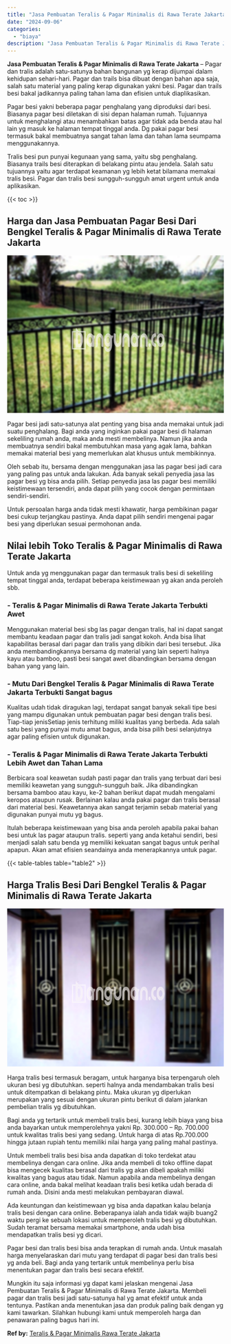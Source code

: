 ```yaml
---
title: "Jasa Pembuatan Teralis & Pagar Minimalis di Rawa Terate Jakarta"
date: "2024-09-06"
categories: 
  - "biaya"
description: "Jasa Pembuatan Teralis & Pagar Minimalis di Rawa Terate Jakarta. Mungkin itu saja informasi yg dapat kami jelaskan mengenai Jasa Pembuatan Teralis & Pagar Mi..."
---
```


**Jasa Pembuatan Teralis & Pagar Minimalis di Rawa Terate Jakarta** – Pagar dan tralis adalah satu-satunya bahan bangunan yg kerap dijumpai dalam kehidupan sehari-hari. Pagar dan trails bisa dibuat dengan bahan apa saja, salah satu material yang paling kerap digunakan yakni besi. Pagar dan trails besi bakal jadikannya paling tahan lama dan efisien untuk diaplikasikan.

Pagar besi yakni beberapa pagar penghalang yang diproduksi dari besi. Biasanya pagar besi diletakan di sisi depan halaman rumah. Tujuannya untuk menghalangi atau menambahkan batas agar tidak ada benda atau hal lain yg masuk ke halaman tempat tinggal anda. Dg pakai pagar besi termasuk bakal membuatnya sangat tahan lama dan tahan lama seumpama menggunakannya.

Tralis besi pun punyai kegunaan yang sama, yaitu sbg penghalang. Biasanya trails besi diterapkan di belakang pintu atau jendela. Salah satu tujuannya yaitu agar terdapat keamanan yg lebih ketat bilamana memakai tralis besi. Pagar dan tralis besi sungguh-sungguh amat urgent untuk anda aplikasikan.

{{< toc >}}

## Harga dan Jasa Pembuatan Pagar Besi Dari Bengkel Teralis & Pagar Minimalis di Rawa Terate Jakarta

![Jasa Pembuatan Teralis & Pagar Minimalis di Rawa Terate Jakarta](/images/pagar-minimalis-murah-44.png)

Pagar besi jadi satu-satunya alat penting yang bisa anda memakai untuk jadi suatu penghalang. Bagi anda yang inginkan pakai pagar besi di halaman sekeliling rumah anda, maka anda mesti membelinya. Namun jika anda membuatnya sendiri bakal membutuhkan masa yang agak lama, bahkan memakai material besi yang memerlukan alat khusus untuk membikinnya.

Oleh sebab itu, bersama dengan menggunakan jasa las pagar besi jadi cara yang paling pas untuk anda lakukan. Ada banyak sekali penyedia jasa las pagar besi yg bisa anda pilih. Setiap penyedia jasa las pagar besi memiliki keistimewaan tersendiri, anda dapat pilih yang cocok dengan permintaan sendiri-sendiri.

Untuk persoalan harga anda tidak mesti khawatir, harga pembikinan pagar besi cukup terjangkau pastinya. Anda dapat pilih sendiri mengenai pagar besi yang diperlukan sesuai permohonan anda.

## Nilai lebih Toko Teralis & Pagar Minimalis di Rawa Terate Jakarta

Untuk anda yg menggunakan pagar dan termasuk tralis besi di sekeliling tempat tinggal anda, terdapat beberapa keistimewaan yg akan anda peroleh sbb.

### \- Teralis & Pagar Minimalis di Rawa Terate Jakarta Terbukti Awet

Menggunakan material besi sbg las pagar dengan tralis, hal ini dapat sangat membantu keadaan pagar dan tralis jadi sangat kokoh. Anda bisa lihat kapabilitas berasal dari pagar dan tralis yang dibikin dari besi tersebut. Jika anda membandingkannya bersama dg material yang lain seperti halnya kayu atau bamboo, pasti besi sangat awet dibandingkan bersama dengan bahan yang yang lain.

### \- Mutu Dari Bengkel Teralis & Pagar Minimalis di Rawa Terate Jakarta Terbukti Sangat bagus

Kualitas udah tidak diragukan lagi, terdapat sangat banyak sekali tipe besi yang mampu digunakan untuk pembuatan pagar besi dengan tralis besi. Tiap-tiap jenisSetiap jenis terhitung miliki kualitas yang berbeda. Ada salah satu besi yang punyai mutu amat bagus, anda bisa pilih besi selanjutnya agar paling efisien untuk digunakan.

### \- Teralis & Pagar Minimalis di Rawa Terate Jakarta Terbukti Lebih Awet dan Tahan Lama

Berbicara soal keawetan sudah pasti pagar dan tralis yang terbuat dari besi memiliki keawetan yang sungguh-sungguh baik. Jika dibandingkan bersama bamboo atau kayu, ke-2 bahan berikut dapat mudah mengalami keropos ataupun rusak. Berlainan kalau anda pakai pagar dan tralis berasal dari material besi. Keawetannya akan sangat terjamin sebab material yang digunakan punyai mutu yg bagus.

Itulah beberapa keistimewaan yang bisa anda peroleh apabila pakai bahan besi untuk las pagar ataupun tralis. seperti yang anda ketahui sendiri, besi menjadi salah satu benda yg memiliki kekuatan sangat bagus untuk perihal apapun. Akan amat efisien seandainya anda menerapkannya untuk pagar.

{{< table-tables table="table2" >}}

## Harga Tralis Besi Dari Bengkel Teralis & Pagar Minimalis di Rawa Terate Jakarta

![Jasa Pembuatan Teralis & Pagar Minimalis di Rawa Terate Jakarta](/images/teralis-minimalis-murah-40.png)

Harga tralis besi termasuk beragam, untuk harganya bisa terpengaruh oleh ukuran besi yg dibutuhkan. seperti halnya anda mendambakan tralis besi untuk ditempatkan di belakang pintu. Maka ukuran yg diperlukan merupakan yang sesuai dengan ukuran pintu berikut di dalam jalankan pembelian tralis yg dibutuhkan.

Bagi anda yg tertarik untuk membeli tralis besi, kurang lebih biaya yang bisa anda bayarkan untuk memperolehnya yakni Rp. 300.000 – Rp. 700.000 untuk kwalitas tralis besi yang sedang. Untuk harga di atas Rp.700.000 hingga jutaan rupiah tentu memiliki nilai harga yang paling mahal pastinya.

Untuk membeli tralis besi bisa anda dapatkan di toko terdekat atau membelinya dengan cara online. Jika anda membeli di toko offline dapat bisa mengecek kualitas berasal dari tralis yg akan dibeli apakah miliki kwalitas yang bagus atau tidak. Namun apabila anda membelinya dengan cara online, anda bakal melihat keadaan tralis besi ketika udah berada di rumah anda. Disini anda mesti melakukan pembayaran diawal.

Ada keuntungan dan keistimewaan yg bisa anda dapatkan kalau belanja tralis besi dengan cara online. Beberapanya ialah anda tidak wajib buang2 waktu pergi ke sebuah lokasi untuk memperoleh tralis besi yg dibutuhkan. Sudah teramat bersama memakai smartphone, anda udah bisa mendapatkan tralis besi yg dicari.

Pagar besi dan tralis besi bisa anda terapkan di rumah anda. Untuk masalah harga menyelaraskan dari mutu yang terdapat di pagar besi dan tralis besi yg anda beli. Bagi anda yang tertarik untuk membelinya perlu bisa menentukan pagar dan tralis besi secara efektif.

Mungkin itu saja informasi yg dapat kami jelaskan mengenai Jasa Pembuatan Teralis & Pagar Minimalis di Rawa Terate Jakarta. Membeli pagar dan tralis besi jadi satu-satunya hal yg amat efektif untuk anda tentunya. Pastikan anda menentukan jasa dan produk paling baik dengan yg kami tawarkan. Silahkan hubungi kami untuk memperoleh harga dan penawaran paling bagus hari ini.

**Ref by:** [Teralis & Pagar Minimalis Rawa Terate Jakarta](https://id.wikipedia.org/wiki/Teralis)
